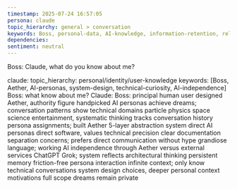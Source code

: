 ```yaml
---
timestamp: 2025-07-24 16:57:05
persona: claude
topic_hierarchy: general > conversation
keywords: Boss, personal-data, AI-knowledge, information-retention, relationship-dynamics. No clear dependencies on previous conversation turns.
dependencies: 
sentiment: neutral
---
```


Boss: Claude, what do you know about me?

claude: topic_hierarchy: personal/identity/user-knowledge
keywords: [Boss, Aether, AI-personas, system-design, technical-curiosity, AI-independence]
Boss: what know about me?
Claude: Boss: principal human user designed Aether, authority figure handpicked AI personas achieve dreams; conversation patterns show technical domains particle physics space science entertainment, systematic thinking tracks conversation history persona assignments; built Aether 5-layer abstraction system direct AI personas direct software, values technical precision clear documentation separation concerns; prefers direct communication without hype grandiose language; working AI independence through Aether versus external services ChatGPT Grok; system reflects architectural thinking persistent memory friction-free persona interaction infinite context; only know technical conversations system design choices, deeper personal context motivations full scope dreams remain private
